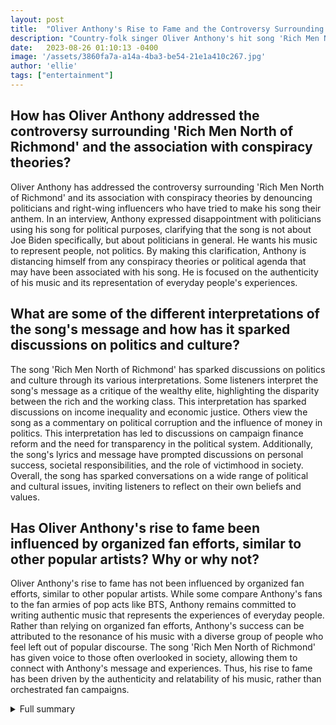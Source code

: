 ```yaml
---
layout: post
title:  "Oliver Anthony's Rise to Fame and the Controversy Surrounding 'Rich Men North of Richmond'"
description: "Country-folk singer Oliver Anthony's hit song 'Rich Men North of Richmond' has taken the music industry by storm, reaching No. 1 on the Billboard Hot 100. However, Anthony's rise to fame has been met with controversy as politicians and fans try to claim the song as their own. In this article, we delve into Anthony's perspective, the response from listeners, the discussion surrounding the song, and the association with controversy. We also explore Anthony's commitment to authentic music and the broader discussions on politics and culture."
date:   2023-08-26 01:10:13 -0400
image: '/assets/3860fa7a-a14a-4ba3-be54-21e1a410c267.jpg'
author: 'ellie'
tags: ["entertainment"]
---
```


## How has Oliver Anthony addressed the controversy surrounding 'Rich Men North of Richmond' and the association with conspiracy theories?
Oliver Anthony has addressed the controversy surrounding 'Rich Men North of Richmond' and its association with conspiracy theories by denouncing politicians and right-wing influencers who have tried to make his song their anthem. In an interview, Anthony expressed disappointment with politicians using his song for political purposes, clarifying that the song is not about Joe Biden specifically, but about politicians in general. He wants his music to represent people, not politics. By making this clarification, Anthony is distancing himself from any conspiracy theories or political agenda that may have been associated with his song. He is focused on the authenticity of his music and its representation of everyday people's experiences.

## What are some of the different interpretations of the song's message and how has it sparked discussions on politics and culture?
The song 'Rich Men North of Richmond' has sparked discussions on politics and culture through its various interpretations. Some listeners interpret the song's message as a critique of the wealthy elite, highlighting the disparity between the rich and the working class. This interpretation has sparked discussions on income inequality and economic justice. Others view the song as a commentary on political corruption and the influence of money in politics. This interpretation has led to discussions on campaign finance reform and the need for transparency in the political system. Additionally, the song's lyrics and message have prompted discussions on personal success, societal responsibilities, and the role of victimhood in society. Overall, the song has sparked conversations on a wide range of political and cultural issues, inviting listeners to reflect on their own beliefs and values.

## Has Oliver Anthony's rise to fame been influenced by organized fan efforts, similar to other popular artists? Why or why not?
Oliver Anthony's rise to fame has not been influenced by organized fan efforts, similar to other popular artists. While some compare Anthony's fans to the fan armies of pop acts like BTS, Anthony remains committed to writing authentic music that represents the experiences of everyday people. Rather than relying on organized fan efforts, Anthony's success can be attributed to the resonance of his music with a diverse group of people who feel left out of popular discourse. The song 'Rich Men North of Richmond' has given voice to those often overlooked in society, allowing them to connect with Anthony's message and experiences. Thus, his rise to fame has been driven by the authenticity and relatability of his music, rather than orchestrated fan campaigns.


<details>
        <summary>Full summary</summary>
<p>Country-folk singer Oliver Anthony has been making waves with his hit song 'Rich Men North of Richmond', but his rise to fame hasn't come without controversy. The song, which recently reached No. 1 on the Billboard Hot 100, has gained attention from both Republicans and liberals, but Anthony is now denouncing politicians and those trying to make his song the new right-wing anthem.</p>
<p>In an interview, Anthony expressed disappointment with politicians using his song for political purposes. He clarified that the song is not about Joe Biden specifically, but about politicians in general. He wants his music to represent people, not politics. Anthony also addressed misconceptions about the song's message and defended the poor, emphasizing that the lyrics decry the fat cats who take advantage of the working man.</p>
<p>Despite the controversy, the song has received a positive response from a diverse group of people. It has resonated with listeners who feel left out of popular discourse and has given voice to those often overlooked in society. Some compare Anthony's fans to the fan armies of pop acts like BTS, with organized efforts to boost his chart position. However, Anthony remains committed to writing authentic music that represents the experiences of everyday people.</p>
<p>The rise of Oliver Anthony and 'Rich Men North of Richmond' has sparked discussion on the political and cultural background of the song. Readers have reacted with mixed reviews, offering different interpretations of the song's message. There has been criticism of music criticism and its politicized nature, as well as comparisons to other protest songs and folk singers. The song's lyrics and message have been debated, with some reflecting on personal success and overcoming challenges, and others discussing personal responsibility and victimhood.</p>
<p>The controversy surrounding 'Rich Men North of Richmond' stems from its association with conspiracy theories and far-right influencers. Some commentators like Joe Rogan, Laura Ingraham, and Matt Walsh have praised Anthony's fame. However, there is speculation that his success may be tied to organized fan efforts, similar to the rise of other popular artists. Despite the controversy, Oliver Anthony's fame and authenticity in country music have contributed to his success.</p>
<p>In conclusion, Oliver Anthony's rise to fame with 'Rich Men North of Richmond' has been met with both excitement and controversy. While the song has resonated with a diverse audience, it has also attracted associations with conspiracy theories and far-right influencers. Anthony remains committed to his authentic music, aiming to represent the experiences of everyday people. The controversy surrounding the song has sparked discussions on politics, culture, and the meaning of protest songs in today's society.</p>
</details>
